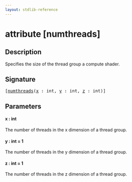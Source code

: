 ```yaml
---
layout: stdlib-reference
---
```


# attribute [numthreads]

## Description

Specifies the size of the thread group a compute shader.

## Signature

<pre>
[<a href="numthreads.html">numthreads</a>(<a href="numthreads.html#decl-x" class="code_param">x</a> : <span class="code_keyword">int</span>, <a href="numthreads.html#decl-y" class="code_param">y</a> : <span class="code_keyword">int</span>, <a href="numthreads.html#decl-z" class="code_param">z</a> : <span class="code_keyword">int</span>)]
</pre>

## Parameters

####  <a id="decl-x"></a>x  : int
The number of threads in the x dimension of a thread group.

####  <a id="decl-y"></a>y  : int = 1
The number of threads in the y dimension of a thread group.

####  <a id="decl-z"></a>z  : int = 1
The number of threads in the z dimension of a thread group.


